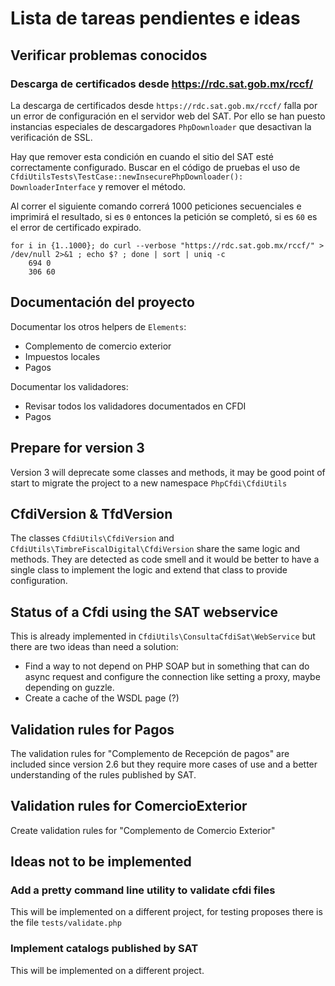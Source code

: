 # Lista de tareas pendientes e ideas

## Verificar problemas conocidos

### Descarga de certificados desde <https://rdc.sat.gob.mx/rccf/>

La descarga de certificados desde `https://rdc.sat.gob.mx/rccf/` falla por un error de configuración
en el servidor web del SAT. Por ello se han puesto instancias especiales de descargadores `PhpDownloader`
que desactivan la verificación de SSL.

Hay que remover esta condición en cuando el sitio del SAT esté correctamente configurado.
Buscar en el código de pruebas el uso de `CfdiUtilsTests\TestCase::newInsecurePhpDownloader(): DownloaderInterface`
y remover el método.

Al correr el siguiente comando correrá 1000 peticiones secuenciales e imprimirá el resultado, si es `0` entonces
la petición se completó, si es `60` es el error de certificado expirado.

```shell
for i in {1..1000}; do curl --verbose "https://rdc.sat.gob.mx/rccf/" > /dev/null 2>&1 ; echo $? ; done | sort | uniq -c
    694 0
    306 60
```

## Documentación del proyecto

Documentar los otros helpers de `Elements`:

- Complemento de comercio exterior
- Impuestos locales
- Pagos

Documentar los validadores:

- Revisar todos los validadores documentados en CFDI
- Pagos


## Prepare for version 3

Version 3 will deprecate some classes and methods, it may be good point of start to migrate the project
to a new namespace `PhpCfdi\CfdiUtils`


## CfdiVersion & TfdVersion

The classes `CfdiUtils\CfdiVersion` and `CfdiUtils\TimbreFiscalDigital\CfdiVersion`
share the same logic and methods. They are detected as code smell and it would be better
to have a single class to implement the logic and extend that class to provide configuration.


## Status of a Cfdi using the SAT webservice

This is already implemented in `CfdiUtils\ConsultaCfdiSat\WebService` but there are two
ideas than need a solution:

- Find a way to not depend on PHP SOAP but in something that can do async
  request and configure the connection like setting a proxy, maybe depending on guzzle.
- Create a cache of the WSDL page (?)


## Validation rules for Pagos

The validation rules for "Complemento de Recepción de pagos" are included since version 2.6 but
they require more cases of use and a better understanding of the rules published by SAT.


## Validation rules for ComercioExterior

Create validation rules for "Complemento de Comercio Exterior"


## Ideas not to be implemented

### Add a pretty command line utility to validate cfdi files

This will be implemented on a different project, for testing proposes there is the file `tests/validate.php`


### Implement catalogs published by SAT

This will be implemented on a different project.

